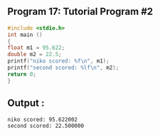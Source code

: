 ## Program 17: Tutorial Program #2
```c
#include <stdio.h>
int main ()
{
float m1 = 95.622;
double m2 = 22.5;
printf("niko scored: %f\n", m1);
printf("second scored: %lf\n", m2);
return 0;
}
```
## Output :
```
niko scored: 95.622002
second scored: 22.500000
